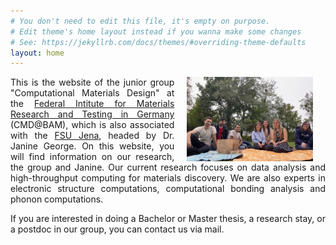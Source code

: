 ```yaml
---
# You don't need to edit this file, it's empty on purpose.
# Edit theme's home layout instead if you wanna make some changes
# See: https://jekyllrb.com/docs/themes/#overriding-theme-defaults
layout: home
---
```


<img hspace="20" align="right" src="images/Group_pic.png" width="40%" height="40%">
<p align="justify">This is the website of the junior group "Computational Materials Design" at the <a href="https://www.bam.de/Content/EN/Standard-Articles/About-us/Jobs-and-Careers/Young-Science/junior-research-group-george-computational-materials-design.html">Federal Intitute for Materials Research and Testing in Germany</a> (CMD@BAM), which is also associated with the <a href="https://www.uni-jena.de/">FSU Jena</a>, headed by Dr. Janine George. On this website, you will find information on our research, the group and Janine. Our current research focuses on data analysis and high-throughput computing for materials discovery. We are also experts in electronic structure computations, computational bonding analysis and phonon computations.</p>
<p align="justify">If you are interested in doing a Bachelor or Master thesis, a research stay, or a postdoc in our group, you can contact us via mail.</p>


